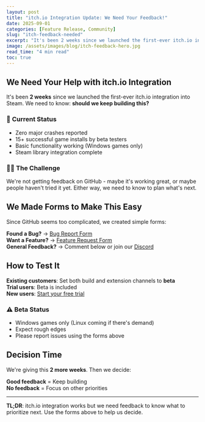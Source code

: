```yaml
---
layout: post
title: "itch.io Integration Update: We Need Your Feedback!"
date: 2025-09-01
categories: [Feature Release, Community]
slug: "itch-feedback-needed"
excerpt: "It's been 2 weeks since we launched the first-ever itch.io integration into Steam. Here's what we've learned, what we've improved, and what we need from YOU to make it even better."
image: /assets/images/blog/itch-feedback-hero.jpg
read_time: "4 min read"
toc: true
---
```


## We Need Your Help with itch.io Integration

It's been **2 weeks** since we launched the first-ever itch.io integration into Steam. We need to know: **should we keep building this?**

### 🎯 **Current Status**
- Zero major crashes reported
- 15+ successful game installs by beta testers  
- Basic functionality working (Windows games only)
- Steam library integration complete

### 🤷‍♂️ **The Challenge**
We're not getting feedback on GitHub - maybe it's working great, or maybe people haven't tried it yet. Either way, we need to know to plan what's next.

## We Made Forms to Make This Easy

Since GitHub seems too complicated, we created simple forms:

**Found a Bug?** → [Bug Report Form](/itch-bug-report/)  
**Want a Feature?** → [Feature Request Form](/itch-feature-request/)  
**General Feedback?** → Comment below or join our [Discord](https://discord.gg/6mRUhR6Teh)

## How to Test It

**Existing customers**: Set both build and extension channels to **beta**  
**Trial users**: Beta is included  
**New users**: [Start your free trial](/buy_now/)

### ⚠️ **Beta Status**
- Windows games only (Linux coming if there's demand)
- Expect rough edges
- Please report issues using the forms above

## Decision Time

We're giving this **2 more weeks**. Then we decide:

**Good feedback** = Keep building  
**No feedback** = Focus on other priorities

---

**TL;DR**: itch.io integration works but we need feedback to know what to prioritize next. Use the forms above to help us decide.